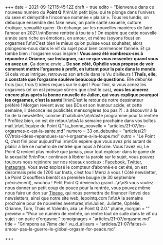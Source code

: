 +++
date = 2021-09-12T15:45:12Z
draft = true
edito = "Bienvenue dans ce nouveau numéro du **Point Q** !\n\nUn petit bijou qui te plonge dans l’univers du sexe et démystifie l’inconnue nommée « plaisir ». Tous les lundis, on débusque ensemble des fake news, on parle santé sexuelle, culture érotique, sexualité queer. On échange sur les nouvelles manières de faire l’amour en 2021.\n\nBonne rentrée à tou·te·s ! On espère que cette nouvelle année sera riche en émotions, en amour, et même (soyons fous) en orgasmes !\n\nC’est bien le mieux qu’on puisse vous souhaiter, alors plongeons-nous dans le vif du sujet pour bien commencer l’année. Et ça tombe bien : l’orgasme vous inspire ! **Vous avez été nombreux·ses à répondre à Orianne, sur Instagram, sur ce que vous ressentez quand vous en avez un.** Ça donne envie… **De son côté, Ophélie vous propose de voir comment mettre l’orgasme à profit, en luttant pour la paix dans le monde.** Si cela vous intrigue, retrouvez son article dans le Vu d’ailleurs ! **Thaïs, elle, a constaté que l’orgasme soulève beaucoup de questions.** Elle débunke trois (oui, trois !) idées reçues sur le sujet ! Pour finir, si vous aimez les orgasmes (et on est presque sûr·e·s que c’est le cas), **vous les aimerez encore plus après la bonne nouvelle de Julien, qui vous explique pourquoi les orgasmes, c’est la santé !**\n\nC’est le retour de notre dessinateur préféré ! Morgan revient avec ses BDs et son humour acide, et cette semaine, il dénonce les publicités mensongères (ou pas ?) : à découvrir à la fin de la newsletter, comme d’habitude.\n\nVaste programme pour la rentrée ! Profitez bien, on est de retour.\n\nA la semaine prochaine dans vos boîtes mail,\n\nL’équipe du Point Q."
la_bonne_nouvelle = "articles/21-07/les-orgasmes-c-est-la-sante.md"
numero = 33
on_debunke = "articles/21-07/trois-idees-repandues-sur-l-orgasme-a-la-loupe.md"
outro = "Le Point Q, c’est fini pour aujourd’hui !\n\nOn espère que vous avez pris autant de plaisir à lire ce numéro de rentrée que nous à l’écrire. Vous l’avez vu, Le Point Q revient plus motivé que jamais, pour tout exploser dans le game de la sexualité !\n\nPour continuer à libérer la parole sur le sujet, vous pouvez toujours nous rejoindre sur nos réseaux sociaux : [Facebook](https://www.facebook.com/lepointq.news/?ref=pages_you_manage), [Twitter](https://twitter.com/LePointQ), [Instagram](https://www.instagram.com/lepoint.q/?hl=fr). Vous avez explosé le compteur d’abonné·e·s cet été, on est désormais près de 1200 sur Insta, c’est fou ! Merci à vous ! Côté newsletter, Le Point Q soufflera bientôt sa première bougie (le 30 septembre précisément), wouhou ! Petit Point Q deviendra grand...\n\nSi vous voulez nous donner un petit coup de pouce pour la rentrée, vous pouvez même nous faire un don sur [Tipeee](https://fr.tipeee.com/le-point-q), qui nous permettra de financer l’envoi des newsletters, ainsi que notre site web, lepointq.com !\n\nA la semaine prochaine pour de nouvelles aventures,\n\nJulien, Juliette, Ophélie, Orianne, Tom, Thaïs et Valentin, aka Le Point Q 2.0."
plume_morgan = ""
preview = "Pour ce numéro de rentrée, on rentre tout de suite dans le vif du sujet : on parle d'orgasme."
temoignages = "articles/21-07/orgasme.md"
title = "Grimpons au 7ème ciel"
vu_d_ailleurs = "articles/21-07/faites-l-amour-pas-la-guerre-le-global-orgasm-for-peace.md"

+++
